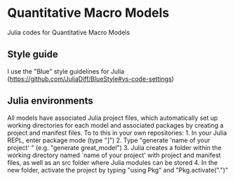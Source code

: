 # Quantitative Macro Models
Julia codes for Quantitative Macro Models

## Style guide
I use the "Blue" style guidelines for Julia (https://github.com/JuliaDiff/BlueStyle#vs-code-settings)

## Julia environments
All models have associated Julia project files, which automatically set up working directories for each model and associated packages by creating a project and manifest files. To to this in your own repositories:
    1. In your Julia REPL, enter package mode (type "]")
    2. Type "generate 'name of your project' " (e.g. "generate great_model")
    3. Julia creates a folder within the working directory named `name of your project' with project and manifest files, as well as an src folder where Julia modules can be stored
    4. In the new folder, activate the project by typing "using Pkg" and "Pkg.activate(".")"